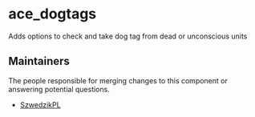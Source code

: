 ace_dogtags
==========

Adds options to check and take dog tag from dead or unconscious units


## Maintainers

The people responsible for merging changes to this component or answering potential questions.

- [SzwedzikPL](https://github.com/SzwedzikPL)
